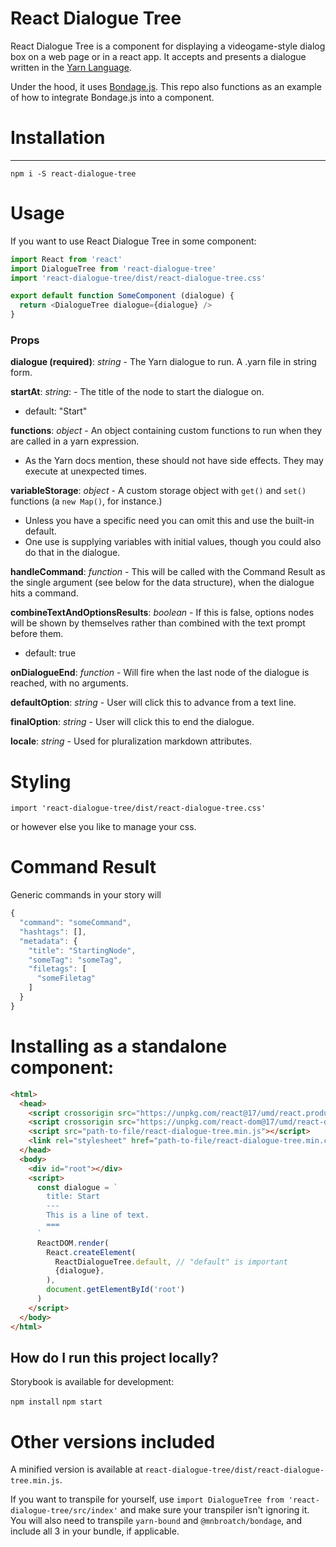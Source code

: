 # React Dialogue Tree

React Dialogue Tree is a component for displaying a videogame-style dialog box on a web page or in a react app. It accepts and presents a dialogue written in the [Yarn Language](https://yarnspinner.dev/).

Under the hood, it uses [Bondage.js](https://github.com/mnbroatch/bondage). This repo also functions as an example of how to integrate Bondage.js into a component.

# Installation
----------------

`npm i -S react-dialogue-tree`


# Usage

If you want to use React Dialogue Tree in some component:

```javascript
import React from 'react'
import DialogueTree from 'react-dialogue-tree'
import 'react-dialogue-tree/dist/react-dialogue-tree.css'

export default function SomeComponent (dialogue) {
  return <DialogueTree dialogue={dialogue} /> 
}
```

### Props

**dialogue (required)**: *string* - The Yarn dialogue to run. A .yarn file in string form.

**startAt**: *string*: - The title of the node to start the dialogue on.
  - default: "Start"

**functions**: *object* - An object containing custom functions to run when they are called in a yarn expression.
  - As the Yarn docs mention, these should not have side effects. They may execute at unexpected times.

**variableStorage**: *object* - A custom storage object with `get()` and `set()` functions (a `new Map()`, for instance.)
  - Unless you have a specific need you can omit this and use the built-in default.
  - One use is supplying variables with initial values, though you could also do that in the dialogue.

**handleCommand**: *function* - This will be called with the Command Result as the single argument (see below for the data structure), when the dialogue hits a command.

**combineTextAndOptionsResults**: *boolean* - If this is false, options nodes will be shown by themselves rather than combined with the text prompt before them.
  - default: true

**onDialogueEnd**: *function* - Will fire when the last node of the dialogue is reached, with no arguments.

**defaultOption**: *string* - User will click this to advance from a text line.

**finalOption**: *string* - User will click this to end the dialogue.

**locale**: *string* - Used for pluralization markdown attributes.

# Styling

`import 'react-dialogue-tree/dist/react-dialogue-tree.css'`

or however else you like to manage your css.


# Command Result

Generic commands in your story will 

```javascript
{
  "command": "someCommand",
  "hashtags": [],
  "metadata": {
    "title": "StartingNode",
    "someTag": "someTag",
    "filetags": [
      "someFiletag"
    ]
  }
}
```


# Installing as a standalone component:

```html
<html>
  <head>
    <script crossorigin src="https://unpkg.com/react@17/umd/react.production.min.js"></script>
    <script crossorigin src="https://unpkg.com/react-dom@17/umd/react-dom.production.min.js"></script>
    <script src="path-to-file/react-dialogue-tree.min.js"></script>
    <link rel="stylesheet" href="path-to-file/react-dialogue-tree.min.css">
  </head>
  <body>
    <div id="root"></div>
    <script>
      const dialogue = `
        title: Start
        ---
        This is a line of text.
        ===
      `
      ReactDOM.render(
        React.createElement(
          ReactDialogueTree.default, // "default" is important
          {dialogue},
        ),
        document.getElementById('root')
      )
    </script>
  </body>
</html>
```


How do I run this project locally?
----------------

Storybook is available for development:

`npm install`
`npm start`


# Other versions included

A minified version is available at `react-dialogue-tree/dist/react-dialogue-tree.min.js`.

If you want to transpile for yourself, use `import DialogueTree from 'react-dialogue-tree/src/index'` and make sure your transpiler isn't ignoring it. You will also need to transpile `yarn-bound` and `@mnbroatch/bondage`, and include all 3 in your bundle, if applicable.
